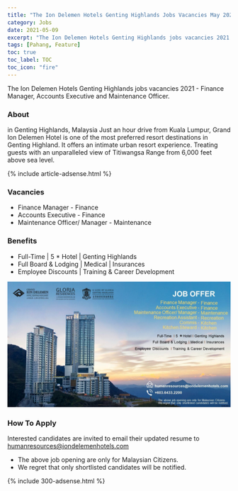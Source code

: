 ```yaml
---
title: "The Ion Delemen Hotels Genting Highlands Jobs Vacancies May 2021" 
category: Jobs 
date: 2021-05-09
excerpt: "The Ion Delemen Hotels Genting Highlands jobs vacancies 2021 - Finance Manager, Accounts Executive and Maintenance Officer." 
tags: [Pahang, Feature] 
toc: true 
toc_label: TOC 
toc_icon: "fire" 
--- 
```


The Ion Delemen Hotels Genting Highlands jobs vacancies 2021 - Finance Manager, Accounts Executive and Maintenance Officer.

### About
in Genting Highlands, Malaysia Just an hour drive from Kuala Lumpur, Grand Ion Delemen Hotel is one of the most preferred resort destinations in Genting Highland. It offers an intimate urban resort experience. Treating guests with an unparalleled view of Titiwangsa Range from 6,000 feet above sea level.

{% include article-adsense.html %} 

### Vacancies
- Finance Manager - Finance
- Accounts Executive - Finance
- Maintenance Officer/ Manager - Maintenance

### Benefits
- Full-Time | 5 * Hotel | Genting Highlands
- Full Board & Lodging | Medical | Insurances
- Employee Discounts | Training & Career Development

![The Ion Delemen Hotels Genting Highlands Jobs Vacancies 2021!](/assets/images/2021-05/ion-deleman-hotel-genting-highlands-jobs.jpg "The Ion Delemen Hotels Genting Highlands Jobs Vacancies 2021")

### How To Apply
Interested candidates are invited to email their updated resume to humanresources@iondelemenhotels.com
- The above job opening are only for Malaysian Citizens.
- We regret that only shortlisted candidates will be notified.

{% include 300-adsense.html %} 